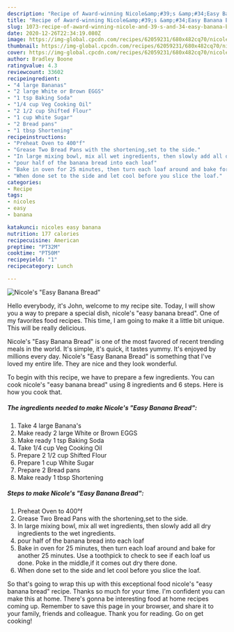 ```yaml
---
description: "Recipe of Award-winning Nicole&amp;#39;s &amp;#34;Easy Banana Bread&amp;#34;"
title: "Recipe of Award-winning Nicole&amp;#39;s &amp;#34;Easy Banana Bread&amp;#34;"
slug: 1073-recipe-of-award-winning-nicole-and-39-s-and-34-easy-banana-bread-and-34
date: 2020-12-26T22:34:19.080Z
image: https://img-global.cpcdn.com/recipes/62059231/680x482cq70/nicoles-easy-banana-bread-recipe-main-photo.jpg
thumbnail: https://img-global.cpcdn.com/recipes/62059231/680x482cq70/nicoles-easy-banana-bread-recipe-main-photo.jpg
cover: https://img-global.cpcdn.com/recipes/62059231/680x482cq70/nicoles-easy-banana-bread-recipe-main-photo.jpg
author: Bradley Boone
ratingvalue: 4.3
reviewcount: 33602
recipeingredient:
- "4 large Bananas"
- "2 large White or Brown EGGS"
- "1 tsp Baking Soda"
- "1/4 cup Veg Cooking Oil"
- "2 1/2 cup Shifted Flour"
- "1 cup White Sugar"
- "2 Bread pans"
- "1 tbsp Shortening"
recipeinstructions:
- "Preheat Oven to 400°f"
- "Grease Two Bread Pans with the shortening,set to the side."
- "In large mixing bowl, mix all wet ingredients, then slowly add all dry ingredients to the wet ingredients."
- "pour half of the banana bread into each loaf"
- "Bake in oven for 25 minutes, then turn each loaf around and bake for another 25 minutes. Use a toothpick to check to see if each loaf us done. Poke in the middle,if it comes out dry there done."
- "When done set to the side and let cool before you slice the loaf."
categories:
- Recipe
tags:
- nicoles
- easy
- banana

katakunci: nicoles easy banana 
nutrition: 177 calories
recipecuisine: American
preptime: "PT32M"
cooktime: "PT50M"
recipeyield: "1"
recipecategory: Lunch

---
```



![Nicole&#39;s &#34;Easy Banana Bread&#34;](https://img-global.cpcdn.com/recipes/62059231/680x482cq70/nicoles-easy-banana-bread-recipe-main-photo.jpg)

Hello everybody, it's John, welcome to my recipe site. Today, I will show you a way to prepare a special dish, nicole&#39;s &#34;easy banana bread&#34;. One of my favorites food recipes. This time, I am going to make it a little bit unique. This will be really delicious.

Nicole&#39;s &#34;Easy Banana Bread&#34; is one of the most favored of recent trending meals in the world. It's simple, it's quick, it tastes yummy. It's enjoyed by millions every day. Nicole&#39;s &#34;Easy Banana Bread&#34; is something that I've loved my entire life. They are nice and they look wonderful.




To begin with this recipe, we have to prepare a few ingredients. You can cook nicole&#39;s &#34;easy banana bread&#34; using 8 ingredients and 6 steps. Here is how you cook that.

<!--inarticleads1-->

##### The ingredients needed to make Nicole&#39;s &#34;Easy Banana Bread&#34;:

1. Take 4 large Banana&#39;s
1. Make ready 2 large White or Brown EGGS
1. Make ready 1 tsp Baking Soda
1. Take 1/4 cup Veg Cooking Oil
1. Prepare 2 1/2 cup Shifted Flour
1. Prepare 1 cup White Sugar
1. Prepare 2 Bread pans
1. Make ready 1 tbsp Shortening




<!--inarticleads2-->

##### Steps to make Nicole&#39;s &#34;Easy Banana Bread&#34;:

1. Preheat Oven to 400°f
1. Grease Two Bread Pans with the shortening,set to the side.
1. In large mixing bowl, mix all wet ingredients, then slowly add all dry ingredients to the wet ingredients.
1. pour half of the banana bread into each loaf
1. Bake in oven for 25 minutes, then turn each loaf around and bake for another 25 minutes. Use a toothpick to check to see if each loaf us done. Poke in the middle,if it comes out dry there done.
1. When done set to the side and let cool before you slice the loaf.




So that's going to wrap this up with this exceptional food nicole&#39;s &#34;easy banana bread&#34; recipe. Thanks so much for your time. I'm confident you can make this at home. There's gonna be interesting food at home recipes coming up. Remember to save this page in your browser, and share it to your family, friends and colleague. Thank you for reading. Go on get cooking!
